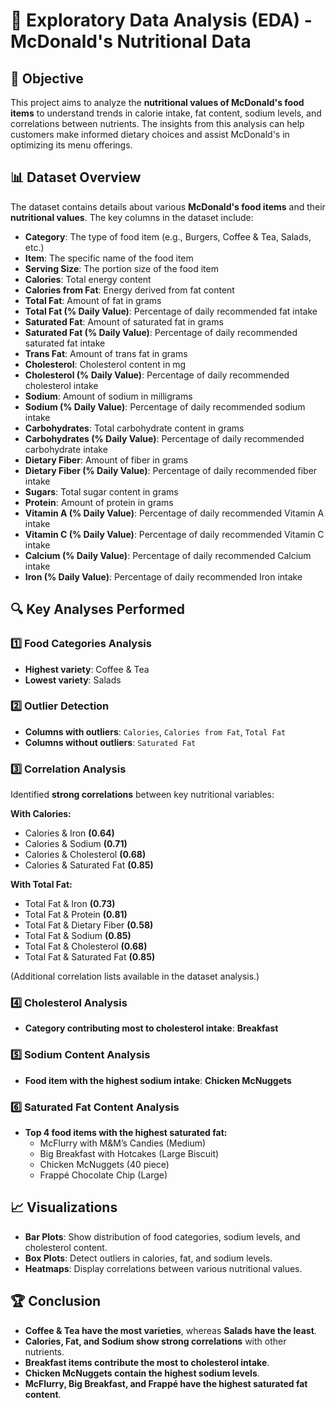 # 🍔 Exploratory Data Analysis (EDA) - McDonald's Nutritional Data

## 📌 Objective
This project aims to analyze the **nutritional values of McDonald's food items** to understand trends in calorie intake, fat content, sodium levels, and correlations between nutrients. The insights from this analysis can help customers make informed dietary choices and assist McDonald's in optimizing its menu offerings.

## 📊 Dataset Overview
The dataset contains details about various **McDonald's food items** and their **nutritional values**. The key columns in the dataset include:

- **Category**: The type of food item (e.g., Burgers, Coffee & Tea, Salads, etc.)
- **Item**: The specific name of the food item
- **Serving Size**: The portion size of the food item
- **Calories**: Total energy content
- **Calories from Fat**: Energy derived from fat content
- **Total Fat**: Amount of fat in grams
- **Total Fat (% Daily Value)**: Percentage of daily recommended fat intake
- **Saturated Fat**: Amount of saturated fat in grams
- **Saturated Fat (% Daily Value)**: Percentage of daily recommended saturated fat intake
- **Trans Fat**: Amount of trans fat in grams
- **Cholesterol**: Cholesterol content in mg
- **Cholesterol (% Daily Value)**: Percentage of daily recommended cholesterol intake
- **Sodium**: Amount of sodium in milligrams
- **Sodium (% Daily Value)**: Percentage of daily recommended sodium intake
- **Carbohydrates**: Total carbohydrate content in grams
- **Carbohydrates (% Daily Value)**: Percentage of daily recommended carbohydrate intake
- **Dietary Fiber**: Amount of fiber in grams
- **Dietary Fiber (% Daily Value)**: Percentage of daily recommended fiber intake
- **Sugars**: Total sugar content in grams
- **Protein**: Amount of protein in grams
- **Vitamin A (% Daily Value)**: Percentage of daily recommended Vitamin A intake
- **Vitamin C (% Daily Value)**: Percentage of daily recommended Vitamin C intake
- **Calcium (% Daily Value)**: Percentage of daily recommended Calcium intake
- **Iron (% Daily Value)**: Percentage of daily recommended Iron intake

## 🔍 Key Analyses Performed

### 1️⃣ **Food Categories Analysis**
- **Highest variety**: Coffee & Tea
- **Lowest variety**: Salads

### 2️⃣ **Outlier Detection**
- **Columns with outliers**: `Calories`, `Calories from Fat`, `Total Fat`
- **Columns without outliers**: `Saturated Fat`

### 3️⃣ **Correlation Analysis**
Identified **strong correlations** between key nutritional variables:

**With Calories:**
- Calories & Iron **(0.64)**
- Calories & Sodium **(0.71)**
- Calories & Cholesterol **(0.68)**
- Calories & Saturated Fat **(0.85)**

**With Total Fat:**
- Total Fat & Iron **(0.73)**
- Total Fat & Protein **(0.81)**
- Total Fat & Dietary Fiber **(0.58)**
- Total Fat & Sodium **(0.85)**
- Total Fat & Cholesterol **(0.68)**
- Total Fat & Saturated Fat **(0.85)**

(Additional correlation lists available in the dataset analysis.)

### 4️⃣ **Cholesterol Analysis**
- **Category contributing most to cholesterol intake**: **Breakfast**

### 5️⃣ **Sodium Content Analysis**
- **Food item with the highest sodium intake**: **Chicken McNuggets**

### 6️⃣ **Saturated Fat Content Analysis**
- **Top 4 food items with the highest saturated fat:**
  - McFlurry with M&M’s Candies (Medium)
  - Big Breakfast with Hotcakes (Large Biscuit)
  - Chicken McNuggets (40 piece)
  - Frappé Chocolate Chip (Large)

## 📈 Visualizations
- **Bar Plots**: Show distribution of food categories, sodium levels, and cholesterol content.
- **Box Plots**: Detect outliers in calories, fat, and sodium levels.
- **Heatmaps**: Display correlations between various nutritional values.

## 🏆 Conclusion
- **Coffee & Tea have the most varieties**, whereas **Salads have the least**.
- **Calories, Fat, and Sodium show strong correlations** with other nutrients.
- **Breakfast items contribute the most to cholesterol intake**.
- **Chicken McNuggets contain the highest sodium levels**.
- **McFlurry, Big Breakfast, and Frappé have the highest saturated fat content**.

